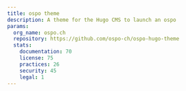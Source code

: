```yaml
---
title: ospo theme
description: A theme for the Hugo CMS to launch an ospo
params:
  org_name: ospo.ch
  repository: https://github.com/ospo-ch/ospo-hugo-theme
  stats:
    documentation: 70
    license: 75
    practices: 26
    security: 45
    legal: 1
---
```

